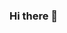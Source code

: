 ### Hi there 👋

<!--
**sphandlovu12/sphandlovu12** is a ✨ _special_ ✨ repository because its `README.md` (this file) appears on your GitHub profile.

Here are some ideas to get you started:

- 🔭 I’m currently working on improving my DevOps and cloud native projects skills
- 🌱 I’m currently learning cyber security esspcially cloud security and will learn Artificial Intelligence and Machine Learning
- 👯 I’m looking to collaborate on any projects which are intriguing, fun and exciting
- 🤔 I’m looking for help with ...
- 💬 Ask me about anything related to web/software development, the cloud, cyber security and AI/ML
- 📫 How to reach me: https://www.linkedin.com/in/siphamandla-ndlovu-94440217a/
- ⚡ Fun fact: I have transitioned from electrical engineering into the technology industry because I found more challenging and fun as there are so many things you can do with different technologies and many things to learn.

